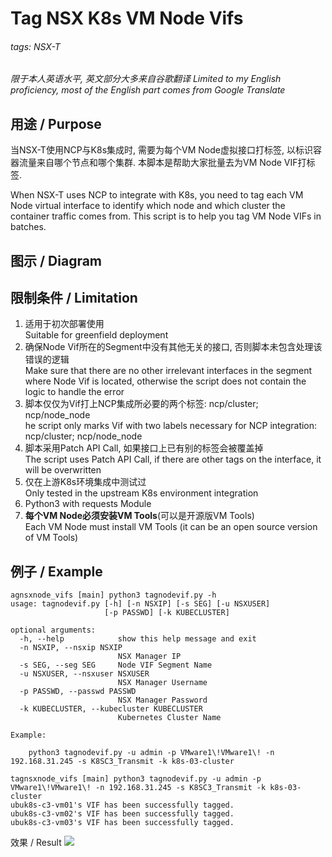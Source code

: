 # Tag NSX K8s VM Node Vifs
###### tags: NSX-T
*限于本人英语水平, 英文部分大多来自谷歌翻译
Limited to my English proficiency, most of the English part comes from Google Translate*

## 用途 / Purpose
当NSX-T使用NCP与K8s集成时, 需要为每个VM Node虚拟接口打标签, 以标识容器流量来自哪个节点和哪个集群. 本脚本是帮助大家批量去为VM Node VIF打标签.

When NSX-T uses NCP to integrate with K8s, you need to tag each VM Node virtual interface to identify which node and which cluster the container traffic comes from. This script is to help you tag VM Node VIFs in batches.

## 图示 / Diagram

## 限制条件 / Limitation
1. 适用于初次部署使用<br>Suitable for greenfield deployment
2. 确保Node Vif所在的Segment中没有其他无关的接口, 否则脚本未包含处理该错误的逻辑<br>Make sure that there are no other irrelevant interfaces in the segment where Node Vif is located, otherwise the script does not contain the logic to handle the error
3. 脚本仅仅为Vif打上NCP集成所必要的两个标签: ncp/cluster; ncp/node_node<br>he script only marks Vif with two labels necessary for NCP integration: ncp/cluster; ncp/node_node
4. 脚本采用Patch API Call, 如果接口上已有别的标签会被覆盖掉<br>The script uses Patch API Call, if there are other tags on the interface, it will be overwritten
5. 仅在上游K8s环境集成中测试过<br>Only tested in the upstream K8s environment integration
6. Python3 with requests Module
7. **每个VM Node必须安装VM Tools**(可以是开源版VM Tools)<br>Each VM Node must install VM Tools (it can be an open source version of VM Tools)

## 例子 / Example
```
agnsxnode_vifs [main] python3 tagnodevif.py -h
usage: tagnodevif.py [-h] [-n NSXIP] [-s SEG] [-u NSXUSER]
                     [-p PASSWD] [-k KUBECLUSTER]

optional arguments:
  -h, --help            show this help message and exit
  -n NSXIP, --nsxip NSXIP
                        NSX Manager IP
  -s SEG, --seg SEG     Node VIF Segment Name
  -u NSXUSER, --nsxuser NSXUSER
                        NSX Manager Username
  -p PASSWD, --passwd PASSWD
                        NSX Manager Password
  -k KUBECLUSTER, --kubecluster KUBECLUSTER
                        Kubernetes Cluster Name

Example:

    python3 tagnodevif.py -u admin -p VMware1\!VMware1\! -n 192.168.31.245 -s K8SC3_Transmit -k k8s-03-cluster
```
```
tagnsxnode_vifs [main] python3 tagnodevif.py -u admin -p VMware1\!VMware1\! -n 192.168.31.245 -s K8SC3_Transmit -k k8s-03-cluster
ubuk8s-c3-vm01's VIF has been successfully tagged.
ubuk8s-c3-vm02's VIF has been successfully tagged.
ubuk8s-c3-vm03's VIF has been successfully tagged.
```
效果 / Result
![](https://i.imgur.com/6kMdTlP.png)
